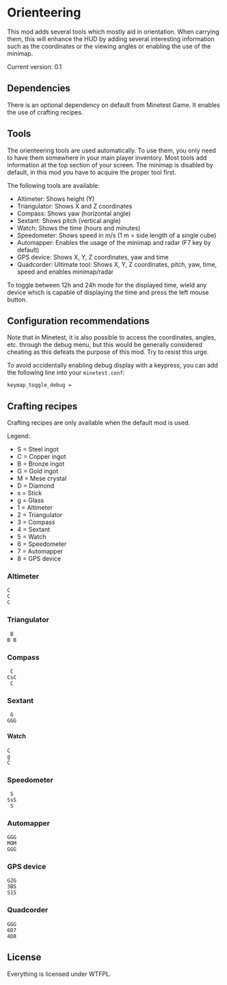 # Orienteering
This mod adds several tools which mostly aid in orientation. When carrying them,
this will enhance the HUD by adding several interesting information such as the
coordinates or the viewing angles or enabling the use of the minimap.

Current version: 0.1

## Dependencies
There is an optional dependency on default from Minetest Game.
It enables the use of crafting recipes.

## Tools
The orienteering tools are used automatically. To use them, you only need to
have them somewhere in your main player inventory. Most tools add information
at the top section of your screen. The minimap is disabled by default, in this
mod you have to acquire the proper tool first.

The following tools are available:

* Altimeter: Shows height (Y)
* Triangulator: Shows X and Z coordinates
* Compass: Shows yaw (horizontal angle)
* Sextant: Shows pitch (vertical angle)
* Watch: Shows the time (hours and minutes)
* Speedometer: Shows speed in m/s (1 m = side length of a single cube)
* Automapper: Enables the usage of the minimap and radar (F7 key by default)
* GPS device: Shows X, Y, Z coordinates, yaw and time
* Quadcorder: Ultimate tool: Shows X, Y, Z coordinates, pitch, yaw, time, speed
  and enables minimap/radar

To toggle between 12h and 24h mode for the displayed time, wield any device
which is capable of displaying the time and press the left mouse button.

## Configuration recommendations
Note that in Minetest, it is also possible to access the coordinates, angles,
etc. through the debug menu, but this would be generally considered cheating as
this defeats the purpose of this mod. Try to resist this urge.

To avoid accidentally enabling debug display with a keypress, you can add the
following line into your `minetest.conf`:

    keymap_toggle_debug = 


## Crafting recipes
Crafting recipes are only available when the default mod is used.

Legend:

* S = Steel ingot
* C = Copper ingot
* B = Bronze ingot
* G = Gold ingot
* M = Mese crystal
* D = Diamond
* s = Stick
* g = Glass
* 1 = Altimeter
* 2 = Triangulator
* 3 = Compass
* 4 = Sextant
* 5 = Watch
* 6 = Speedometer
* 7 = Automapper
* 8 = GPS device

### Altimeter

    C
    C
    C

### Triangulator

     B
    B B

### Compass

     C
    CsC
     C

### Sextant

     G
    GGG

#### Watch

    C
    g
    C

### Speedometer
     S
    SsS
     S

### Automapper
    GGG
    MOM
    GGG

### GPS device

    G2G
    3B5
    S1S

### Quadcorder

    GGG
    6D7
    4D8




## License
Everything is licensed under WTFPL.

